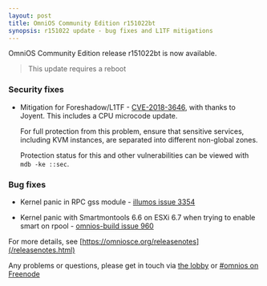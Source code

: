```yaml
---
layout: post
title: OmniOS Community Edition r151022bt
synopsis: r151022 update - bug fixes and L1TF mitigations
---
```


OmniOS Community Edition release r151022bt is now available.

> This update requires a reboot

### Security fixes

* Mitigation for Foreshadow/L1TF -
  [CVE-2018-3646](https://cve.mitre.org/cgi-bin/cvename.cgi?name=2018-3646),
  with thanks to Joyent. This includes a CPU microcode update.

  For full protection from this problem, ensure that sensitive services,
  including KVM instances, are separated into different non-global zones.

  Protection status for this and other vulnerabilities can be viewed with
  `mdb -ke ::sec`.

### Bug fixes

* Kernel panic in RPC gss module -
  [illumos issue 3354](https://illumos.org/issues/3354)

* Kernel panic with Smartmontools 6.6 on ESXi 6.7 when trying to enable smart
  on rpool -
  [omnios-build issue 960](https://github.com/omniosorg/omnios-build/issues/960)

For more details, see [https://omniosce.org/releasenotes](/releasenotes.html)

Any problems or questions, please get in touch via
[the lobby](https://gitter.im/omniosorg/Lobby) or
[#omnios on Freenode](http://webchat.freenode.net?randomnick=1&channels=%23omnios&uio=d4)

